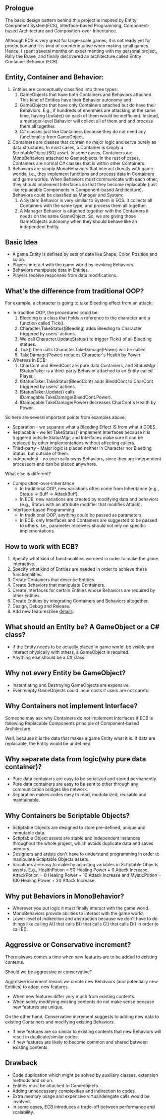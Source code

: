 ## Prologue

The basic design pattern behind this project is inspired by 
Entity Component System(ECS), Interface-based Programming,
Component-based Architecture and Composition-over-Inheritance.

Although ECS is very great for large-scale games,
it is not ready yet for production and it is kind of counterintuitive when making small games.
Hence, I spent several months on experimenting with my personal project, Rally the Brave,
and finally discovered an architecture called Entity Container Behavior (ECB).

## Entity, Container and Behavior:
1.	Entities are conceptually classified into three types:
	1.	GameObjects that have both Containers and Behaviors attached. 
		This kind of Entities have their Behavior autonomy and 
	2.	GameObjects that have only Containers attached but do have their Behaviors.
		E.g., if hundreds of enenmies are attacking at the same time, having Update() on each of them would be inefficient.
		Instead, a manager-level Bahavior will collect all of them and and process them all together.
	3.	C# classes just like Containers because they do not need any functionality from GameObject.
2.	Containers are classes that contain no major logic and serve purely as data structures,
	In most cases, a Container is simply a ScriptableObject(SO) asset.
	In some cases, Containers are MonoBehaviors attached to Gameobjects.
	In the rest of cases, Containers are normal C# classes that is within other Containers.
3.	Behaviors are simply MonoBehaviors that interact directly with game worlds, i.e.,
	they implement functions and process data in Containers and game worlds.
	When Behaviors must communicate with each other, they should implement Interfaces so that they become replacable
	(just like replacable Components in Component-based Architecture).
	Behaviors could be classfied as Manager and System:
	1.	A System Behavior is very similar to System in ECS. It collects all Containers with the same type, and process them all together.
	2.	A Manager Behavior is attached together with the Containers it needs on the same GameObject. 
		So, we are giving those GameObjects autonomy when they should behave like an independent Entity.

## Basic Idea

*	A game Entity is defined by sets of data like Shape, Color, Position and so on.
*	Players interact with the game world by invoking Behaviors.
*	Behaviors manipulate data in Entities.
*	Players receive responses from data modifications.

## What's the difference from traditional OOP?

For example, a character is going to take Bleeding effect from an attack:
*	In tradition OOP, the procedures could be:
	1.	Bleeding is a class that holds a reference to the character and a function called Tick().
	2.	Character.TakeStatus(Bleeding) adds Bleeding to Character triggered by users' actions.
	3.	We call Character.UpdateStatus() to trigger Tick() of all Bleeding statues.
	4.	Tick() then calls Character.TakeDamage(Power) will be called.
	5.	TakeDamage(Power) reduces Character's Health by Power.
*	Whereas in ECB:
	1.	CharCont and BleedCont are pure data Containers, and StatusMgr : IStatusTaker is a third-party Behavior attached to an Entity called Player.
	2.	IStatusTaker.TakeStatus(BleedCont) adds BleddCont to CharCont triggered by users' actions.
	3.	IStatusTaker.Update() calls IDamagable.TakeDamage(BleedCont.Power).
	4.	IDamagable.TakeDamage(Power) decreases CharCont's Health by Power.

So here are several important points from examples above:
*	Separation - we separate what a Bleeding Effect IS from what it DOES.
*	Replacable - we let TakeStatus() implement Interfaces because it is triggered outside StatusMgr,
	and Interfaces make sure it can be replaced by other implementations without affecting callers.
*	Third-party - Major logic is placed neither in Character nor Bleeding Status, but outside of them.
*	Independent - no one really owns Behaviors, since they are independent processors and can be placed anywhere.

What else is different?
*	Composition-over-Inheritance
	*	In traditional OOP, new variations often come from Inheritance (e.g., Status -> Buff -> AttackBuff).
	*	In ECB, new variations are created by modifying data and behaviors
		(e.g., Status with an attribute modifier that modifies Attack).
*	Interface-based Programming
	*	In traditional OOP, anything could be passed as parameters.
	*	In ECB, only Interfaces and Containers are suggested to be passed to others.
		I.e., parameter receivers should not rely on specific implementations.

## How to work with ECB?

1.	Specify what kind of functionalities we need in order to make the game interactive.
2.	Specify what kind of Entities are needed in order to achieve these functionalities.
3.	Create Containers that describe Entities.
4.	Create Behaviors that manipulate Containers.
5.	Create Interfaces for certain Entities whose Behaviors are required by other Entities.
6.	Create Entities by integrating Containers and Behaviors altogether.
7.	Design, Debug and Release.
8.	Add new features(See <a href="#new-content?">details</a>.

## What should an Entity be? A GameObject or a C# class?

*	If the Entity needs to be actually placed in game world, be visible and interact physically with others, a GameObject is required.
*	Anything else should be a C# class.

## Why not every Entity be GameObject?

*	Instantiating and Destroying GameObjects are expensive.
*	Even empty GameObjects could incur costs if users are not careful.

## Why Containers not implement Interface?

Someone may ask why Containers do not implement Interfaces 
if ECB is following Replacable Components principle of Component-based Architecture.

Well, because it is the data that makes a game Entity what it is. If data are replacable, the Entity would be undefined.

## Why separate data from logic(why pure data container)?

*	Pure data containers are easy to be serialized and stored permanently.
*	Pure data containers are easy to be sent to other through any communication bridges like network.
*	Separation makes codes easy to read, modularized, reusable and maintainable.

## Why Containers be Scriptable Objects?

*	Sctiptable Objects are designed to store pre-defined, unique and immutable data.
*	Sctiptable Object assets are stable and independent instances throughout the whole project, which avoids duplicate data and saves memory.
*	Designers and artists don't have to understand programming in order to manipulate Sctiptable Objects assets.
*	Variations are easy to make by adjusting variables in Sctiptable Objects assets. 
	E.g., HealthPotion = 50 Healing Power + 0 Attack Increase, AttackPotion = 0 Healing Power + 10 Attack Increase
	and MysticPotion = 100 Healing Power + 20 Attack Increase. 

## Why put Behaviors in MonoBehavior?

*	Wherever you put logic it must finally interact with the game world.
*	MonoBehaviors provide abilities to interact with the game world.
*	Lower level of indirection and abstraction 
	because we don't have to do things like calling A() that calls B() that calls C() that calls D() in order to call E().

<a id="new-content"></a>
## Aggressive or Conservative increment?

There always comes a time when new features are to be added to existing contents.

Should we be aggressive or conservative?

Aggresive increment means we create new Behaviors (and potentially new Entities) to adapt new features.
*	When new features differ very much from existing contents.
*	When solely modifying existing contents do not make sense because new features are unique.

On the other hand, Conservative increment suggests to adding new data to existing Containers and modifying existing Behaviors.
*	If new features are so similar to existing contents that new Behaviors will result in duplicate/similar codes.
*	If new features are likely to become common and shared between existing contents.

## Drawback

*	Code duplication which might be solved by auxiliary classes, extension methods and so on.
*	Entities must be attached to Gameobjects.
*	Adding unneccessary complexities and indirection to codes.
*	Extra memory usage and expensive virtual/delegate calls would be involved.
*	In some cases, ECB introduces a trade-off between performance and scalability.